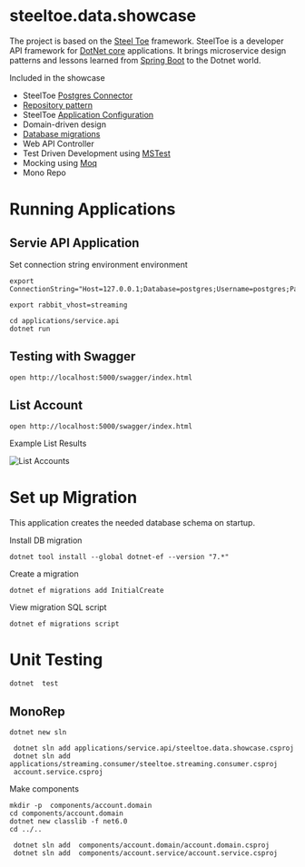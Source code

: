 # steeltoe.data.showcase

The project is based on the [Steel Toe](https://steeltoe.io/) framework.
SteelToe is a developer API framework for [DotNet core](https://dotnet.microsoft.com/) applications. It brings microservice design patterns and lessons learned from [Spring Boot](https://spring.io/projects/spring-boot) to the Dotnet world.


Included in the showcase

- SteelToe [Postgres Connector](https://docs.steeltoe.io/api/v3/connectors/postgresql.html)
- [Repository pattern](https://learn.microsoft.com/en-us/previous-versions/msp-n-p/ff649690(v=pandp.10)?redirectedfrom=MSDN)
- SteelToe [Application Configuration](https://docs.steeltoe.io/api/v3/configuration/placeholder-provider.html)
- Domain-driven design
- [Database migrations](https://learn.microsoft.com/en-us/ef/core/managing-schemas/migrations/applying?tabs=dotnet-core-cli)
- Web API Controller
- Test Driven Development using [MSTest](https://learn.microsoft.com/en-us/dotnet/core/testing/unit-testing-with-mstest)
- Mocking using [Moq](https://github.com/moq/moq)
- Mono Repo



# Running Applications

## Servie API Application

Set connection string environment environment

```shell
export ConnectionString="Host=127.0.0.1;Database=postgres;Username=postgres;Password=$POSTGRES_DB_PASSWORD"
```
```shell
export rabbit_vhost=streaming
```


```shell
cd applications/service.api
dotnet run
```


## Testing with Swagger


```shell
open http://localhost:5000/swagger/index.html
```

## List Account


```shell
open http://localhost:5000/swagger/index.html
```

Example List Results

![List Accounts](docs/img/image.png)

# Set up Migration

This application creates the needed database schema on startup.


Install DB migration

```shell
dotnet tool install --global dotnet-ef --version "7.*"
```

Create a migration

```shell
dotnet ef migrations add InitialCreate
```

View migration SQL script

```shell
dotnet ef migrations script
```

# Unit Testing


```shell
dotnet  test
```


## MonoRep 

```shell
dotnet new sln
 
 dotnet sln add applications/service.api/steeltoe.data.showcase.csproj
 dotnet sln add applications/streaming.consumer/steeltoe.streaming.consumer.csproj
 account.service.csproj
```

Make components

```shell
mkdir -p  components/account.domain
cd components/account.domain
dotnet new classlib -f net6.0
cd ../..
```


```shell
 dotnet sln add  components/account.domain/account.domain.csproj
 dotnet sln add  components/account.service/account.service.csproj
```

